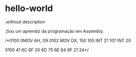 # hello-world
;without description

;Sou um aprendiz da programação em Assembly.

/*0100 0MOV AH, 09
0102 MOV DX, 150
105 INT 21
107 INT 20

0150 41 6C 6F 20 6D 75 6E 64 6F 21 24*/
